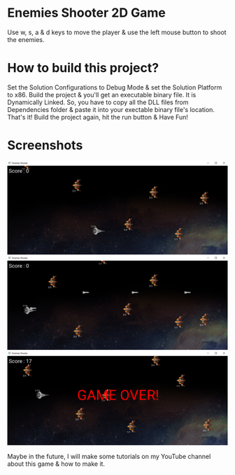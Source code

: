 # Enemies Shooter 2D Game
Use w, s, a & d keys to move the player & use the left mouse button to shoot the enemies.

# How to build this project?
Set the Solution Configurations to Debug Mode & set the Solution Platform to x86. Build the project & you'll get an executable binary file. It is Dynamically Linked. So, you have to copy all the DLL files from Dependencies folder & paste it into your exectable binary file's location. 
That's it! Build the project again, hit the run button & Have Fun!

# Screenshots
![EnemiesShooter](/Resources/Branding/1.png?raw=true"Screenshots")
![EnemiesShooter](/Resources/Branding/2.png?raw=true"Screenshots")
![EnemiesShooter](/Resources/Branding/3.png?raw=true"Screenshots")

Maybe in the future, I will make some tutorials on my YouTube channel about this game & how to make it.
